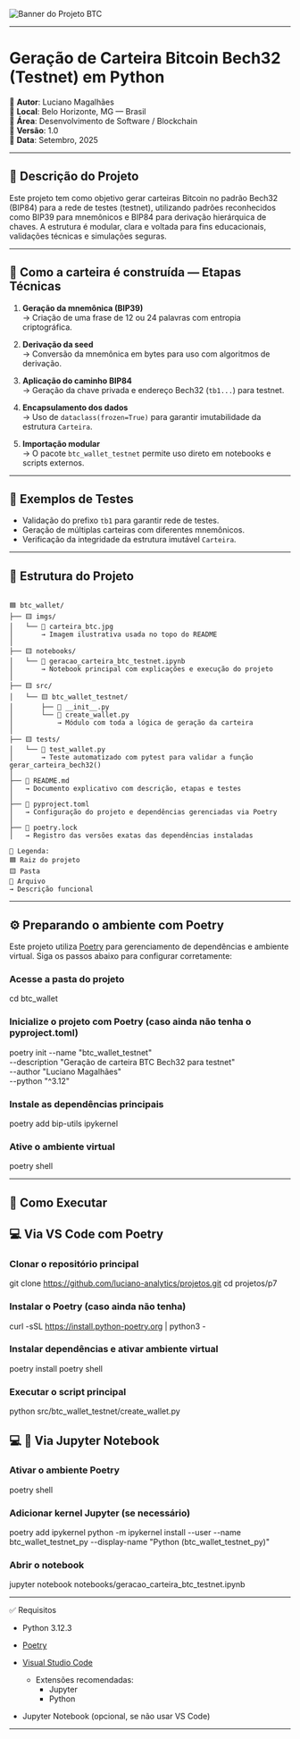 
![Banner do Projeto BTC](../imgs/carteira_btc.jpg)

---

# Geração de Carteira Bitcoin Bech32 (Testnet) em Python

📍 **Autor**: Luciano Magalhães  
📍 **Local**: Belo Horizonte, MG — Brasil  
📍 **Área**: Desenvolvimento de Software / Blockchain  
📍 **Versão**: 1.0  
📍 **Data**: Setembro, 2025  

---

## 📌 Descrição do Projeto

Este projeto tem como objetivo gerar carteiras Bitcoin no padrão Bech32 (BIP84) para a rede de testes (testnet), utilizando padrões reconhecidos como BIP39 para mnemônicos e BIP84 para derivação hierárquica de chaves. A estrutura é modular, clara e voltada para fins educacionais, validações técnicas e simulações seguras.

---

## 🧠 Como a carteira é construída — Etapas Técnicas

1. **Geração da mnemônica (BIP39)**  
   → Criação de uma frase de 12 ou 24 palavras com entropia criptográfica.

2. **Derivação da seed**  
   → Conversão da mnemônica em bytes para uso com algoritmos de derivação.

3. **Aplicação do caminho BIP84**  
   → Geração da chave privada e endereço Bech32 (`tb1...`) para testnet.

4. **Encapsulamento dos dados**  
   → Uso de `dataclass(frozen=True)` para garantir imutabilidade da estrutura `Carteira`.

5. **Importação modular**  
   → O pacote `btc_wallet_testnet` permite uso direto em notebooks e scripts externos.

---

## 🧪 Exemplos de Testes

- Validação do prefixo `tb1` para garantir rede de testes.
- Geração de múltiplas carteiras com diferentes mnemônicos.
- Verificação da integridade da estrutura imutável `Carteira`.

---

## 📂 Estrutura do Projeto

```text

🟦 btc_wallet/
├── 🟨 imgs/
│   └── 📄 carteira_btc.jpg
│       → Imagem ilustrativa usada no topo do README
│
├── 🟨 notebooks/
│   └── 📄 geracao_carteira_btc_testnet.ipynb
│       → Notebook principal com explicações e execução do projeto
│
├── 🟨 src/
│   └── 🟨 btc_wallet_testnet/
│       ├── 📄 __init__.py
│       └── 📄 create_wallet.py
│           → Módulo com toda a lógica de geração da carteira
│
├── 🟨 tests/
│   └── 📄 test_wallet.py
│       → Teste automatizado com pytest para validar a função gerar_carteira_bech32()
│
├── 📄 README.md
│   → Documento explicativo com descrição, etapas e testes
│
├── 📄 pyproject.toml
│   → Configuração do projeto e dependências gerenciadas via Poetry
│
├── 📄 poetry.lock
│   → Registro das versões exatas das dependências instaladas

🔎 Legenda: 
🟦 Raiz do projeto
🟨 Pasta
📄 Arquivo
→ Descrição funcional

```
---

## ⚙️ Preparando o ambiente com Poetry

Este projeto utiliza [Poetry](https://python-poetry.org/) para gerenciamento de dependências e ambiente virtual. Siga os passos abaixo para configurar corretamente:

### Acesse a pasta do projeto
cd btc_wallet


### Inicialize o projeto com Poetry (caso ainda não tenha o pyproject.toml)
poetry init --name "btc_wallet_testnet" \
            --description "Geração de carteira BTC Bech32 para testnet" \
            --author "Luciano Magalhães" \
            --python "^3.12"


### Instale as dependências principais
poetry add bip-utils ipykernel

### Ative o ambiente virtual
poetry shell

---

## 🚀 Como Executar

## 💻 Via VS Code com Poetry

### Clonar o repositório principal
git clone https://github.com/luciano-analytics/projetos.git
cd projetos/p7

### Instalar o Poetry (caso ainda não tenha)
curl -sSL https://install.python-poetry.org | python3 -

### Instalar dependências e ativar ambiente virtual
poetry install
poetry shell

### Executar o script principal
python src/btc_wallet_testnet/create_wallet.py


## 💻 📓 Via Jupyter Notebook

### Ativar o ambiente Poetry
poetry shell

### Adicionar kernel Jupyter (se necessário)
poetry add ipykernel
python -m ipykernel install --user --name btc_wallet_testnet_py --display-name "Python (btc_wallet_testnet_py)"

### Abrir o notebook
jupyter notebook notebooks/geracao_carteira_btc_testnet.ipynb

---

✅ Requisitos

- Python 3.12.3
- [Poetry](https://python-poetry.org/docs/#installation)
- [Visual Studio Code](https://code.visualstudio.com/)

  - Extensões recomendadas:
    - Jupyter
    - Python
- Jupyter Notebook (opcional, se não usar VS Code)

---

